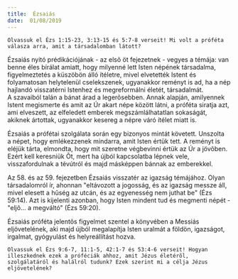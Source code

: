 ```yaml
---
title:  Ézsaiás
date:  01/08/2019
---
```


`Olvassuk el Ézs 1:15-23, 3:13-15 és 5:7-8 verseit! Mi volt a próféta válasza arra, amit a társadalomban látott?`

Ézsaiás nyitó prédikációjának - az elsõ öt fejezetnek - vegyes a témája: van benne éles bírálat amiatt, hogy milyenné lett Isten népének társadalma, figyelmeztetés a küszöbön álló ítéletre, mivel elvetették Istent és folyamatosan helytelenül cselekszenek, ugyanakkor reményt is ad, ha a nép hajlandó visszatérni Istenhez és megreformálni életét, társadalmát. A szavaiból talán a bánat árad a legerõsebben. Annak alapján, amilyennek Istent megismerte és amit az Úr akart népe között látni, a próféta siratja azt, ami elveszett, az elfeledett emberek megszámlálhatatlan sokaságát, akiknek ártottak, ugyanakkor kesereg a népre váró ítélet miatt is.

Ézsaiás a prófétai szolgálata során egy bizonyos mintát követett. Unszolta a népet, hogy emlékezzenek mindarra, amit Isten értük tett. A reményt is eléjük tárta, elmondta, hogy mit szeretne végbevinni értük az Úr a jövõben. Ezért kell keresniük Õt, mert ha újból kapcsolatba lépnek vele, visszafordulnak a tévútról és majd másképpen bánnak az emberekkel.

Az 58. és az 59. fejezetben Ézsaiás visszatér az igazság témájához. Olyan társadalomról ír, ahonnan "eltávozott a jogosság, és az igazság messze áll, mivel elesett a hûség az utcán, és az egyenesség nem juthat be" (Ézs 59:14). Azt is kijelenti azonban, hogy Isten mindent tud és megmenti népét - "eljõ… a megváltó" (Ézs 59:20).

Ézsaiás próféta jelentõs figyelmet szentel a könyvében a Messiás eljövetelének, aki majd újból megalapítja Isten uralmát a földön, igazságot, irgalmat, gyógyulást és helyreállítást hozva.

`Olvassuk el Ézs 9:6-7, 11:1-5, 42:1-7 és 53:4-6 verseit! Hogyan illeszkednek ezek a próféciák ahhoz, amit Jézus életérõl, szolgálatáról és halálról tudunk? Ezek szerint mi a célja Jézus eljövetelének?`